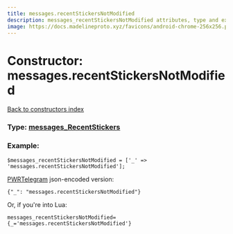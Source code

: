 ```yaml
---
title: messages.recentStickersNotModified
description: messages_recentStickersNotModified attributes, type and example
image: https://docs.madelineproto.xyz/favicons/android-chrome-256x256.png
---
```

# Constructor: messages.recentStickersNotModified  
[Back to constructors index](index.md)






### Type: [messages\_RecentStickers](../types/messages_RecentStickers.md)


### Example:

```
$messages_recentStickersNotModified = ['_' => 'messages.recentStickersNotModified'];
```  

[PWRTelegram](https://pwrtelegram.xyz) json-encoded version:

```
{"_": "messages.recentStickersNotModified"}
```


Or, if you're into Lua:  


```
messages_recentStickersNotModified={_='messages.recentStickersNotModified'}

```


